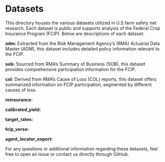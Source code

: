 
# Datasets
This directory houses the various datasets utilized in U.S farm safety net research. Each dataset is public and supports analysis of the Federal Crop Insurance Program (FCIP). Below are descriptions of each dataset:

**adm:** Extracted from the Risk Management Agency’s (RMA) Actuarial Data Master (ADM), this dataset includes detailed policy information relevant to the FCIP.

**sob:** Sourced from RMA’s Summary of Business (SOB), this dataset provides comprehensive participation information for the FCIP.

**col:** Derived from RMA’s Cause of Loss (COL) reports, this dataset offers summarized information on FCIP participation, segmented by different causes of loss.

**reinsurance:** 

**calibrated_yield:** 

**target_rates:** 

**fcip_verse:** 

**agent_locator_export:** 

For any questions or additional information regarding these datasets, feel free to open an issue or contact us directly through GitHub.
